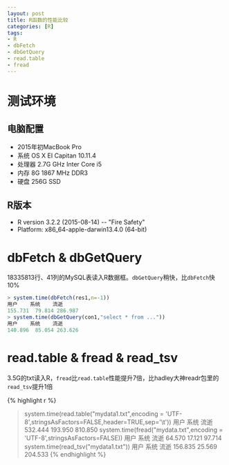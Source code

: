 ```yaml
---
layout: post
title: R函数的性能比较
categories: [R]
tags:
- R
- dbFetch
- dbGetQuery
- read.table
- fread
---
```


# 测试环境

## 电脑配置

- 2015年初MacBook Pro
- 系统 OS X EI Capitan 10.11.4
- 处理器 2.7G  GHz Inter Core i5
- 内存 8G 1867 MHz DDR3
- 硬盘 256G SSD

## R版本

- R version 3.2.2 (2015-08-14) -- "Fire Safety"
- Platform: x86_64-apple-darwin13.4.0 (64-bit)

# dbFetch & dbGetQuery

18335813行、41列的MySQL表读入R数据框。`dbGetQuery`稍快，比`dbFetch`快10%

```r
> system.time(dbFetch(res1,n=-1))
用户    系统    流逝
155.731  79.814 286.987
> system.time(dbGetQuery(con1,"select * from ..."))
用户    系统    流逝
140.896  85.054 263.626
```

# read.table & fread & read_tsv

3.5G的txt读入R，`fread`比`read.table`性能提升7倍，比hadley大神readr包里的`read_tsv`提升1倍

{% highlight r %}
> system.time(read.table("mydata1.txt",encoding = 'UTF-8',stringsAsFactors=FALSE,header=TRUE,sep='\t'))
用户    系统    流逝             
532.444 193.950 810.850
> system.time(fread("mydata.txt",encoding = 'UTF-8',stringsAsFactors=FALSE))
用户   系统   流逝
64.570 17.121 97.714
> system.time(read_tsv("mydata1.txt"))
用户    系统    流逝
156.835  25.569 204.533
{% endhighlight %}
